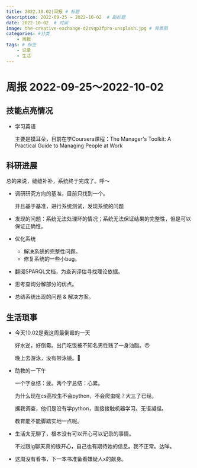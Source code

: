 ```yaml
---
title: 2022.10.02|周报 # 标题
description: 2022-09-25 ~ 2022-10-02  # 副标题
date: 2022-10-02  # 时间
image: the-creative-exchange-d2zvqp3fpro-unsplash.jpg # 背景图
categories: #分类
    - 周报
tags: # 标签
    - 记录
    - 生活
---
```


# 周报 2022-09-25～2022-10-02

## 技能点亮情况

* 学习英语

  主要是摸耳朵，目前在学Coursera课程：The Manager's Toolkit: A Practical Guide to Managing People at Work

## 科研进展

总的来说，缝缝补补，系统终于完成了。呼～

* 调研研究方向的基准，目前只找到一个。

  并且基于基准，进行系统测试，发现系统的问题

* 发现的问题：系统无法处理环的情况；系统无法保证结果的完整性，但是可以保证正确性。

* 优化系统

  * 解决系统的完整性问题。
  * 修复系统的一些小bug。

* 翻阅SPARQL文档，为查询评估寻找理论依据。

* 思考查询分解部分的优点。

* 总结系统出现的问题 & 解决方案。


## 生活琐事

* 今天10.02是我这周最倒霉的一天

  好水逆，好倒霉。出门吃饭被不知名男性贱了一身油脂。😠

  晚上去游泳，没有带泳镜。🥽

* 助教的一下午

  一个字总结：疲。两个字总结：心累。

  为什么现在cs高校生不会python，不会爬虫呢？大三了已经。

  据我调查，他们是没有学python，直接接触机器学习。无语凝捏。

  教育能不能脚踏实地一点呢。

* 生活太无聊了，根本没有可以开心可以记录的事情。

  不过跟lg聊天真的很开心，自己也有期待她的信息。我不正常。达咩。

* 这周没有看书，下一本书准备看嫌疑人x的献身。